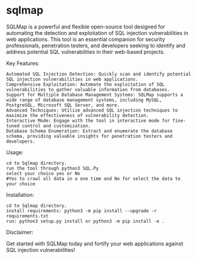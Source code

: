 # sqlmap
SQLMap is a powerful and flexible open-source tool designed for automating the detection and exploitation of SQL injection vulnerabilities in web applications. This tool is an essential companion for security professionals, penetration testers, and developers seeking to identify and address potential SQL vulnerabilities in their web-based projects.

Key Features:

    Automated SQL Injection Detection: Quickly scan and identify potential SQL injection vulnerabilities in web applications.
    Comprehensive Exploitation: Automate the exploitation of SQL vulnerabilities to gather valuable information from databases.
    Support for Multiple Database Management Systems: SQLMap supports a wide range of database management systems, including MySQL, PostgreSQL, Microsoft SQL Server, and more.
    Advanced Techniques: Utilize advanced SQL injection techniques to maximize the effectiveness of vulnerability detection.
    Interactive Mode: Engage with the tool in interactive mode for fine-tuned control and customization.
    Database Schema Enumeration: Extract and enumerate the database schema, providing valuable insights for penetration testers and developers.

Usage:

    cd to Sqlmap directory.
    run the tool through python3 SQL.Py 
    select your choice yes or No 
    #Yes to crawl all data in a one time and No for select the data to your choice
  


Installation:

    cd to Sqlmap directory.
    install requirements: python3 -m pip install --upgrade -r requirements.txt
    run: python3 setup.py install or python3 -m pip install -e .
    



Disclaimer:


Get started with SQLMap today and fortify your web applications against SQL injection vulnerabilities!
